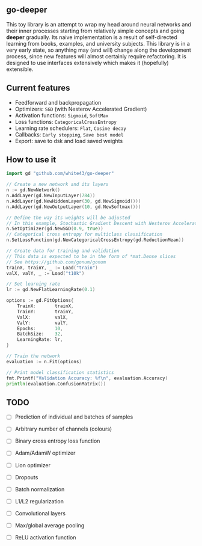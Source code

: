 go-deeper
---------

This toy library is an attempt to wrap my head around neural networks and their
inner processes starting from relatively simple concepts and going **deeper**
gradually. Its naive implementation is a result of self-directed learning from
books, examples, and university subjects. This library is in a very early state,
so anything may (and will) change along the development process, since new
features will almost certainly require refactoring. It is designed to use
interfaces extensively which makes it (hopefully) extensible.

Current features
----------------

* Feedforward and backpropagation
* Optimizers: `SGD` (with Nesterov Accelerated Gradient)
* Activation functions: `Sigmoid`, `SoftMax`
* Loss functions: `CategoricalCrossEntropy`
* Learning rate schedulers: `Flat`, `Cosine decay`
* Callbacks: `Early stopping`, `Save best model`
* Export: save to dsk and load saved weights

How to use it
-------------

```go
import gd "github.com/white43/go-deeper"

// Create a new network and its layers
n := gd.NewNetwork()
n.AddLayer(gd.NewInputLayer(784))
n.AddLayer(gd.NewHiddenLayer(30, gd.NewSigmoid()))
n.AddLayer(gd.NewOutputLayer(10, gd.NewSoftmax()))

// Define the way its weights will be adjusted
// In this example, Stochastic Gradient Descent with Nesterov Accelerated Gradient is used
n.SetOptimizer(gd.NewSGD(0.9, true))
// Categorical cross entropy for multiclass classification
n.SetLossFunction(gd.NewCategoricalCrossEntropy(gd.ReductionMean))

// Create data for training and validation
// This data is expected to be in the form of *mat.Dense slices
// See https://github.com/gonum/gonum
trainX, trainY, _ := Load("train")
valX, valY, _ := Load("t10k")

// Set learning rate
lr := gd.NewFlatLearningRate(0.1)

options := gd.FitOptions{
    TrainX:       trainX,
    TrainY:       trainY,
    ValX:         valX,
    ValY:         valY,
    Epochs:       10,
    BatchSize:    32,
    LearningRate: lr,
}

// Train the network    
evaluation := n.Fit(options)

// Print model classification statistics
fmt.Printf("Validation Accuracy: %f\n", evaluation.Accuracy)
println(evaluation.ConfusionMatrix())
```

TODO
----

* [ ] Prediction of individual and batches of samples 
* [ ] Arbitrary number of channels (colours)
* [ ] Binary cross entropy loss function
* [ ] Adam/AdamW optimizer
* [ ] Lion optimizer
* [ ] Dropouts
* [ ] Batch normalization
* [ ] L1/L2 regularization
* [ ] Convolutional layers
* [ ] Max/global average pooling
* [ ] ReLU activation function

